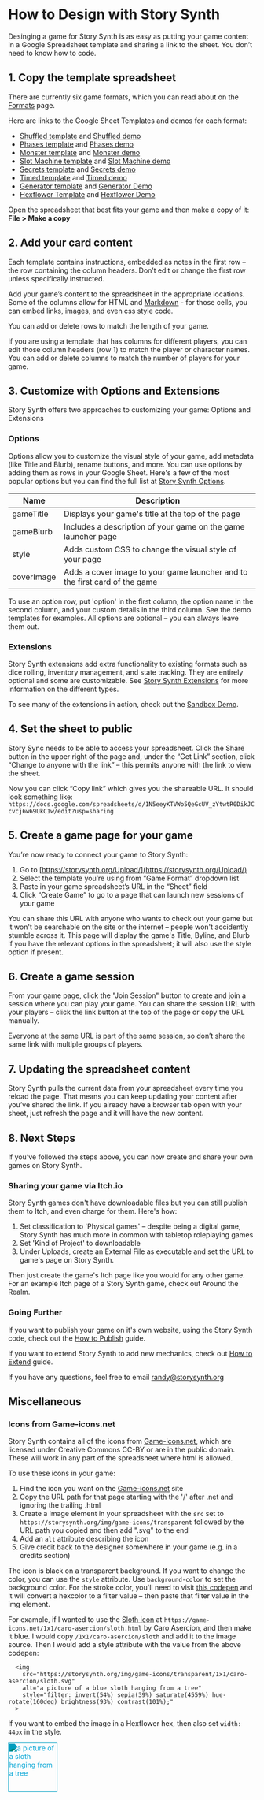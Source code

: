 # How to Design with Story Synth

Desinging a game for Story Synth is as easy as putting your game content in a Google Spreadsheet template and sharing a link to the sheet. You don’t need to know how to code.

## 1. Copy the template spreadsheet

There are currently six game formats, which you can read about on the [Formats](/guide/formats.html) page.

Here are links to the Google Sheet Templates and demos for each format:

- [Shuffled template](https://docs.google.com/spreadsheets/d/1N5eeyKTVWo5QeGcUV_zYtwtR0DikJCcvcj6w69UkC1w/edit?usp=sharing) and [Shuffled demo](https://storysynth.org/#/Shuffled/1N5eeyKTVWo5QeGcUV_zYtwtR0DikJCcvcj6w69UkC1w)
- [Phases template](https://docs.google.com/spreadsheets/d/1HataDfV2lrA4hfzmLgDjXH09dEMLQV6OT10tVH9G52A/edit?usp=sharing) and [Phases demo](https://storysynth.org/#/Phases/1HataDfV2lrA4hfzmLgDjXH09dEMLQV6OT10tVH9G52A)
- [Monster template](https://docs.google.com/spreadsheets/d/1NgNHy7Qe1R8KhGR2cOmJwL2aOl2tocBemW2HIAKjrvI/edit?usp=sharing) and [Monster demo](https://storysynth.org/#/Monster/1NgNHy7Qe1R8KhGR2cOmJwL2aOl2tocBemW2HIAKjrvI)
- [Slot Machine template](https://docs.google.com/spreadsheets/d/1t5LRUQG9DzMJ3kd8E9DZV7_EbE8J5-Gqhz7TWQ4Y-uU/edit?usp=sharing) and [Slot Machine demo](https://storysynth.org/#/SlotMachine/1t5LRUQG9DzMJ3kd8E9DZV7_EbE8J5-Gqhz7TWQ4Y-uU)
- [Secrets template](https://docs.google.com/spreadsheets/d/1JwMF02DSxNKtjHp6u-wyznSs-iEG_3DpOobgc17I16o/edit?usp=sharing) and [Secrets demo](https://storysynth.org/#/SecretCards/1JwMF02DSxNKtjHp6u-wyznSs-iEG_3DpOobgc17I16o)
- [Timed template](https://docs.google.com/spreadsheets/d/1yq2AKwaYL1uZrCnEfwgSpC0SPkQAZqnCdjNxH_pm018/edit?usp=sharing) and [Timed demo](https://storysynth.org/#/Timed/1yq2AKwaYL1uZrCnEfwgSpC0SPkQAZqnCdjNxH_pm018)
- [Generator template](https://docs.google.com/spreadsheets/d/1F0g3rVHxRA7O0rRMIQSsLCepJStxBO6pa7QJUNJb3K0/edit?usp=sharing) and [Generator Demo](https://storysynth.org/Generator/1F0g3rVHxRA7O0rRMIQSsLCepJStxBO6pa7QJUNJb3K0/)
- [Hexflower Template](https://docs.google.com/spreadsheets/d/1wLDboZZBfBwMKswMYcRIXxz6DxRZJyAa6KPW6TvR-dM/edit?usp=sharing) and [Hexflower Demo](https://storysynth.org/Hexflower/1wLDboZZBfBwMKswMYcRIXxz6DxRZJyAa6KPW6TvR-dM/)

Open the spreadsheet that best fits your game and then make a copy of it: **File > Make a copy**

## 2. Add your card content

Each template contains instructions, embedded as notes in the first row – the row containing the column headers. Don’t edit or change the first row unless specifically instructed.

Add your game’s content to the spreadsheet in the appropriate locations. Some of the columns allow for HTML and [Markdown](https://www.markdownguide.org/basic-syntax/) - for those cells, you can embed links, images, and even css style code.

You can add or delete rows to match the length of your game.

If you are using a template that has columns for different players, you can edit those column headers (row 1) to match the player or character names. You can add or delete columns to match the number of players for your game.

## 3. Customize with Options and Extensions

Story Synth offers two approaches to customizing your game: Options and Extensions

### Options

Options allow you to customize the visual style of your game, add metadata (like Title and Blurb), rename buttons, and more. You can use options by adding them as rows in your Google Sheet. Here's a few of the most popular options but you can find the full list at [Story Synth Options](/guide/extensions.html).

| Name       | Description                                                                |
| ---------- | -------------------------------------------------------------------------- |
| gameTitle  | Displays your game's title at the top of the page                          |
| gameBlurb  | Includes a description of your game on the game launcher page              |
| style      | Adds custom CSS to change the visual style of your page                    |
| coverImage | Adds a cover image to your game launcher and to the first card of the game |

To use an option row, put 'option' in the first column, the option name in the second column, and your custom details in the third column. See the demo templates for examples. All options are optional – you can always leave them out.

### Extensions

Story Synth extensions add extra functionality to existing formats such as dice rolling, inventory management, and state tracking. They are entirely optional and some are customizable. See [Story Synth Extensions](/guide/extensions.html) for more information on the different types.

To see many of the extensions in action, check out the [Sandbox Demo](https://storysynth.org/#/Sandbox/1wkNipcFfxrKAfyEIppifGLjjjbkwVJLEwcKmvq3s5zs).

## 4. Set the sheet to public

Story Sync needs to be able to access your spreadsheet. Click the Share button in the upper right of the page and, under the “Get Link” section, click “Change to anyone with the link” – this permits anyone with the link to view the sheet.

Now you can click “Copy link” which gives you the shareable URL. It should look something like: `https://docs.google.com/spreadsheets/d/1N5eeyKTVWo5QeGcUV_zYtwtR0DikJCcvcj6w69UkC1w/edit?usp=sharing`

## 5. Create a game page for your game

You’re now ready to connect your game to Story Synth:

1. Go to [https://storysynth.org/Upload/](https://storysynth.org/Upload/)
2. Select the template you’re using from “Game Format” dropdown list
3. Paste in your game spreadsheet’s URL in the “Sheet” field
4. Click “Create Game” to go to a page that can launch new sessions of your game

You can share this URL with anyone who wants to check out your game but it won't be searchable on the site or the internet – people won't accidently stumble across it. This page will display the game's Title, Byline, and Blurb if you have the relevant options in the spreadsheet; it will also use the style option if present.

## 6. Create a game session

From your game page, click the "Join Session" button to create and join a session where you can play your game. You can share the session URL with your players – click the link button at the top of the page or copy the URL manually.

Everyone at the same URL is part of the same session, so don’t share the same link with multiple groups of players.

## 7. Updating the spreadsheet content

Story Synth pulls the current data from your spreadsheet every time you reload the page. That means you can keep updating your content after you’ve shared the link. If you already have a browser tab open with your sheet, just refresh the page and it will have the new content.

## 8. Next Steps

If you’ve followed the steps above, you can now create and share your own games on Story Synth.

### Sharing your game via Itch.io

Story Synth games don't have downloadable files but you can still publish them to Itch, and even charge for them. Here's how:

1. Set classification to 'Physical games' – despite being a digital game, Story Synth has much more in common with tabletop roleplaying games
2. Set 'Kind of Project' to downloadable
3. Under Uploads, create an External File as executable and set the URL to game's page on Story Synth.

Then just create the game's Itch page like you would for any other game. For an example Itch page of a Story Synth game, check out Around the Realm.

### Going Further

If you want to publish your game on it's own website, using the Story Synth code, check out the [How to Publish](/guide/publish.html) guide.

If you want to extend Story Synth to add new mechanics, check out [How to Extend](/guide/extend.html) guide.

If you have any questions, feel free to email [randy@storysynth.org](mailto:randy@storysynth.org)

## Miscellaneous

### Icons from Game-icons.net

Story Synth contains all of the icons from [Game-icons.net](https://game-icons.net/), which are licensed under Creative Commons CC-BY or are in the public domain. These will work in any part of the spreadsheet where html is allowed.

To use these icons in your game:

1. Find the icon you want on the [Game-icons.net](https://game-icons.net/) site
2. Copy the URL path for that page starting with the '/' after .net and ignoring the trailing .html
3. Create a image element in your spreadsheet with the `src` set to `https://storysynth.org/img/game-icons/transparent` followed by the URL path you copied and then add ".svg" to the end
4. Add an `alt` attribute describing the icon
5. Give credit back to the designer somewhere in your game (e.g. in a credits section)

The icon is black on a transparent background. If you want to change the color, you can use the `style` attribute. Use `background-color` to set the background color. For the stroke color, you'll need to visit [this codepen](https://codepen.io/sosuke/pen/Pjoqqp) and it will convert a hexcolor to a filter value – then paste that filter value in the img element.

For example, if I wanted to use the [Sloth icon](https://game-icons.net/1x1/caro-asercion/sloth.html) at `https://game-icons.net/1x1/caro-asercion/sloth.html` by Caro Asercion, and then make it blue. I would copy `/1x1/caro-asercion/sloth` and add it to the image source. Then I would add a style attribute with the value from the above codepen:

```
  <img
    src="https://storysynth.org/img/game-icons/transparent/1x1/caro-asercion/sloth.svg"
    alt="a picture of a blue sloth hanging from a tree"
    style="filter: invert(54%) sepia(39%) saturate(4559%) hue-rotate(160deg) brightness(93%) contrast(101%);"
  >
```

If you want to embed the image in a Hexflower hex, then also set `width: 44px` in the style.

<img
src="https://storysynth.org/img/game-icons/transparent/1x1/caro-asercion/sloth.svg"
alt="a picture of a sloth hanging from a tree"
style="filter: invert(54%) sepia(39%) saturate(4559%) hue-rotate(160deg) brightness(93%) contrast(101%); width: 100px;">
